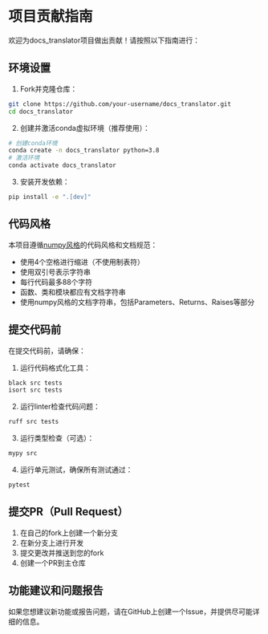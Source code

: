# 项目贡献指南

欢迎为docs_translator项目做出贡献！请按照以下指南进行：

## 环境设置

1. Fork并克隆仓库：

```bash
git clone https://github.com/your-username/docs_translator.git
cd docs_translator
```

2. 创建并激活conda虚拟环境（推荐使用）：

```bash
# 创建conda环境
conda create -n docs_translator python=3.8
# 激活环境
conda activate docs_translator
```

3. 安装开发依赖：

```bash
pip install -e ".[dev]"
```

## 代码风格

本项目遵循[numpy风格](https://numpydoc.readthedocs.io/en/latest/format.html)的代码风格和文档规范：

- 使用4个空格进行缩进（不使用制表符）
- 使用双引号表示字符串
- 每行代码最多88个字符
- 函数、类和模块都应有文档字符串
- 使用numpy风格的文档字符串，包括Parameters、Returns、Raises等部分

## 提交代码前

在提交代码前，请确保：

1. 运行代码格式化工具：

```bash
black src tests
isort src tests
```

2. 运行linter检查代码问题：

```bash
ruff src tests
```

3. 运行类型检查（可选）：

```bash
mypy src
```

4. 运行单元测试，确保所有测试通过：

```bash
pytest
```

## 提交PR（Pull Request）

1. 在自己的fork上创建一个新分支
2. 在新分支上进行开发
3. 提交更改并推送到您的fork
4. 创建一个PR到主仓库

## 功能建议和问题报告

如果您想建议新功能或报告问题，请在GitHub上创建一个Issue，并提供尽可能详细的信息。